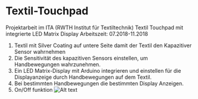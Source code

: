 # Textil-Touchpad

Projektarbeit im ITA (RWTH Institut für Textiltechnik)
Textil Touchpad mit integrierte LED Matrix Display
Arbeitszeit: 07.2018-11.2018
1) Textil mit Silver Coating auf untere Seite damit der Textil den Kapazitiver Sensor
wahrnehmen
2) Die Sensitivität des kapazitiven Sensors einstellen, um Handbewegungen wahrzunehmen.
3) Ein LED Matrix-Display mit Arduino integrieren und einstellen für die Displayanzeige durch
Handbewegungen auf dem Textil.
4) Bei bestimmten Handbewegungen die bestimmten Display Anzeigen.
5) On/Off funktion
![Alt text](relative%20path/to/img.jpg?raw=true "Title")
